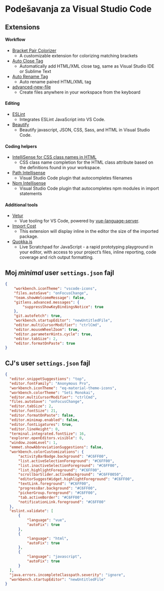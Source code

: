 # Podešavanja za Visual Studio Code

## Extensions
#### Workflow
* [Bracket Pair Colorizer](https://marketplace.visualstudio.com/items?itemName=coenraads.bracket-pair-colorizer)
  - A customizable extension for colorizing matching brackets
* [Auto Close Tag](https://marketplace.visualstudio.com/items?itemName=formulahendry.auto-close-tag)
  - Automatically add HTML/XML close tag, same as Visual Studio IDE or Sublime Text
* [Auto Rename Tag](https://marketplace.visualstudio.com/items?itemName=formulahendry.auto-rename-tag)
  - Auto rename paired HTML/XML tag
* [advanced-new-file](https://marketplace.visualstudio.com/items?itemName=patbenatar.advanced-new-file)
  - Create files anywhere in your workspace from the keyboard
#### Editing
* [ESLint](https://marketplace.visualstudio.com/items?itemName=dbaeumer.vscode-eslint)
  - Integrates ESLint JavaScript into VS Code.
* [Beautify](https://marketplace.visualstudio.com/items?itemName=hookyqr.beautify)
  - Beautify javascript, JSON, CSS, Sass, and HTML in Visual Studio Code.
#### Coding helpers
* [IntelliSense for CSS class names in HTML](https://marketplace.visualstudio.com/items?itemName=Zignd.html-css-class-completion)
  - CSS class name completion for the HTML class attribute based on the definitions found in your workspace.
* [Path Intellisense](https://marketplace.visualstudio.com/items?itemName=christian-kohler.path-intellisense)
  - Visual Studio Code plugin that autocompletes filenames
* [Npm Intellisense](https://marketplace.visualstudio.com/items?itemName=christian-kohler.npm-intellisense)
  - Visual Studio Code plugin that autocompletes npm modules in import statements
#### Additional tools
* [Vetur](https://marketplace.visualstudio.com/items?itemName=octref.vetur)
  - Vue tooling for VS Code, powered by [vue-language-server](https://github.com/vuejs/vetur/tree/master/server).
* [Import Cost](https://marketplace.visualstudio.com/items?itemName=wix.vscode-import-cost)
  - This extension will display inline in the editor the size of the imported package.
* [Quokka.js](https://marketplace.visualstudio.com/items?itemName=WallabyJs.quokka-vscode)
  - Live Scratchpad for JavaScript - a rapid prototyping playground in your editor, with access to your project’s files, inline reporting, code coverage and rich output formatting.

## Moj _minimal_ user `settings.json` fajl
```json
{
    "workbench.iconTheme": "vscode-icons",
    "files.autoSave": "onFocusChange",
    "team.showWelcomeMessage": false,
    "gitlens.advanced.messages": {
        "suppressShowKeyBindingsNotice": true
    },
    "git.autofetch": true,
    "workbench.startupEditor": "newUntitledFile",
    "editor.multiCursorModifier": "ctrlCmd",
    "editor.mouseWheelZoom": true,
    "editor.parameterHints.cycle": true,
    "editor.tabSize": 2,
    "editor.formatOnPaste": true
}
```

## CJ's user `settings.json` fajl
```json
{
  "editor.snippetSuggestions": "top",
  "editor.fontFamily": "Anonymous Pro",
  "workbench.iconTheme": "eq-material-theme-icons",
  "workbench.colorTheme": "Seti Monokai",
  "editor.multiCursorModifier": "ctrlCmd",
  "files.autoSave": "onFocusChange",
  "editor.tabSize": 2,
  "editor.fontSize": 21,
  "editor.formatOnPaste": false,
  "editor.minimap.enabled": false,
  "editor.fontLigatures": true,
  "editor.lineHeight": 0,
  "terminal.integrated.fontSize": 16,
  "explorer.openEditors.visible": 0,
  "window.zoomLevel": 1,
  "emmet.showAbbreviationSuggestions": false,
  "workbench.colorCustomizations": {
      "activityBarBadge.background": "#C6FF00",
      "list.activeSelectionForeground": "#C6FF00",
      "list.inactiveSelectionForeground": "#C6FF00",
      "list.highlightForeground": "#C6FF00",
      "scrollbarSlider.activeBackground": "#C6FF0050",
      "editorSuggestWidget.highlightForeground": "#C6FF00",
      "textLink.foreground": "#C6FF00",
      "progressBar.background": "#C6FF00",
      "pickerGroup.foreground": "#C6FF00",
      "tab.activeBorder": "#C6FF00",
      "notificationLink.foreground": "#C6FF00"
  },
  "eslint.validate": [
      {
          "language": "vue",
          "autoFix": true
      },
      {
          "language": "html",
          "autoFix": true
      },
      {
          "language": "javascript",
          "autoFix": true
      }
  ],
  "java.errors.incompleteClasspath.severity": "ignore",
  "workbench.startupEditor": "newUntitledFile"
}
```
